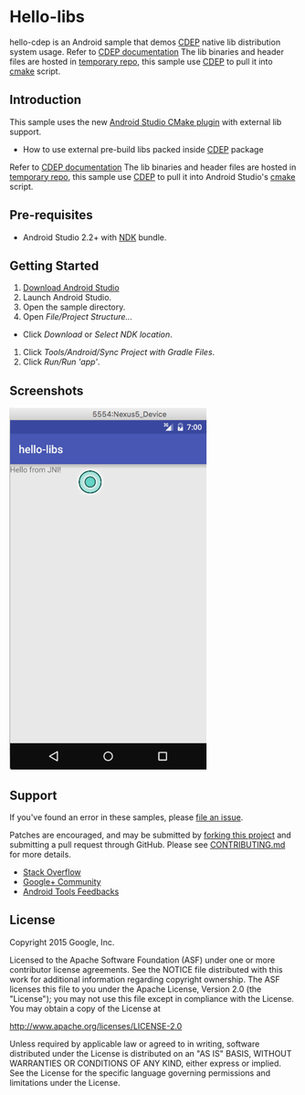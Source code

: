 Hello-libs
=========
hello-cdep is an Android sample that demos [CDEP](https://github.com/google/cdep) native lib distribution system usage.
Refer to [CDEP documentation](https://github.com/google/cdep/tree/master/doc)
The lib binaries and header files are hosted in [temporary repo](https://github.com/ggfan/hello-libs), this sample use
[CDEP](https://github.com/google/cdep) to pull it into [cmake](https://cmake.org/documentation) script.

Introduction
------------
This sample uses the new [Android Studio CMake plugin](http://tools.android.com/tech-docs/external-c-builds) with external lib support.
* How to use external pre-build libs packed inside [CDEP](ttps://github.com/google/cdep) package

Refer to [CDEP documentation](https://github.com/google/cdep/tree/master/doc)
The lib binaries and header files are hosted in [temporary repo](https://github.com/ggfan/hello-libs), this sample use 
[CDEP](https://github.com/google/cdep) to pull it into Android Studio's [cmake](https://cmake.org/documentation) script.

Pre-requisites
--------------
- Android Studio 2.2+ with [NDK](https://developer.android.com/ndk/) bundle.

Getting Started
---------------
1. [Download Android Studio](http://developer.android.com/sdk/index.html)
1. Launch Android Studio.
1. Open the sample directory.
1. Open *File/Project Structure...*
  - Click *Download* or *Select NDK location*.
1. Click *Tools/Android/Sync Project with Gradle Files*.
1. Click *Run/Run 'app'*.

Screenshots
-----------
![screenshot](screenshot.png)

Support
-------
If you've found an error in these samples, please [file an issue](https://github.com/googlesamples/android-ndk/issues/new).

Patches are encouraged, and may be submitted by [forking this project](https://github.com/googlesamples/android-ndk/fork) and
submitting a pull request through GitHub. Please see [CONTRIBUTING.md](../CONTRIBUTING.md) for more details.

- [Stack Overflow](http://stackoverflow.com/questions/tagged/android-ndk)
- [Google+ Community](https://plus.google.com/communities/105153134372062985968)
- [Android Tools Feedbacks](http://tools.android.com/feedback)

License
-------
Copyright 2015 Google, Inc.

Licensed to the Apache Software Foundation (ASF) under one or more contributor
license agreements.  See the NOTICE file distributed with this work for
additional information regarding copyright ownership.  The ASF licenses this
file to you under the Apache License, Version 2.0 (the "License"); you may not
use this file except in compliance with the License.  You may obtain a copy of
the License at

  http://www.apache.org/licenses/LICENSE-2.0

Unless required by applicable law or agreed to in writing, software
distributed under the License is distributed on an "AS IS" BASIS, WITHOUT
WARRANTIES OR CONDITIONS OF ANY KIND, either express or implied.  See the
License for the specific language governing permissions and limitations under
the License.
